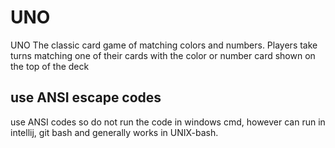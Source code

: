 # UNO

UNO The classic card game of matching colors and numbers. 
Players take turns matching one of their cards with the color or number card shown on the top of the deck


## use ANSI escape codes
use ANSI codes so do not run the code in windows cmd, however can run in intellij, git bash and generally works in UNIX-bash.

